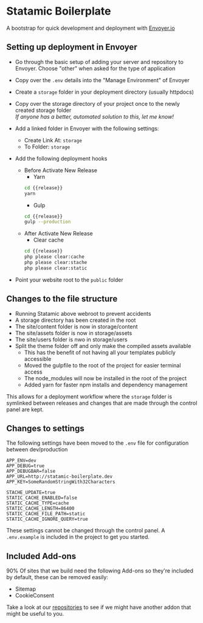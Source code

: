 # Statamic Boilerplate
A bootstrap for quick development and deployment with [Envoyer.io](https://envoyer.io)

## Setting up deployment in Envoyer
- Go through the basic setup of adding your server and repository to Envoyer. Choose "other" when asked for the type of application
- Copy over the `.env` details into the "Manage Environment" of Envoyer
- Create a `storage` folder in your deployment directory (usually httpdocs)
- Copy over the storage directory of your project once to the newly created storage folder  
*If anyone has a better, automated solution to this, let me know!*
- Add a linked folder in Envoyer with the following settings:
    - Create Link At: `storage`
    - To Folder: `storage`
- Add the following deployment hooks
    - Before Activate New Release
        - Yarn
        ```bash
        cd {{release}}
        yarn
        ```
        - Gulp
        ```bash
        cd {{release}}
        gulp --production
        ```
    - After Activate New Release
        - Clear cache
        ```bash
        cd {{release}}
        php please clear:cache  
        php please clear:stache  
        php please clear:static  
        ```

- Point your website root to the `public` folder

## Changes to the file structure
- Running Statamic above webroot to prevent accidents
- A storage directory has been created in the root
- The site/content folder is now in storage/content
- The site/assets folder is now in storage/assets
- The site/users folder is nwo in storage/users
- Split the theme folder off and only make the compiled assets available
    - This has the benefit of not having all your templates publicly accessible
    - Moved the gulpfile to the root of the project for easier terminal access
    - The node_modules will now be installed in the root of the project
    - Added yarn for faster npm installs and dependency management

This allows for a deployment workflow where the `storage` folder is symlinked between releases and changes that are made through the control panel are kept.

## Changes to settings
The following settings have been moved to the `.env` file for configuration between dev/production
```
APP_ENV=dev
APP_DEBUG=true
APP_DEBUGBAR=false
APP_URL=http://statamic-boilerplate.dev
APP_KEY=SomeRandomStringWith32Characters

STACHE_UPDATE=true
STATIC_CACHE_ENABLED=false
STATIC_CACHE_TYPE=cache
STATIC_CACHE_LENGTH=86400
STATIC_CACHE_FILE_PATH=static
STATIC_CACHE_IGNORE_QUERY=true
```
These settings cannot be changed through the control panel. A `.env.example` is included in the project to get you started.

## Included Add-ons
90% Of sites that we build need the following Add-ons so they're included by default, these can be removed easily:
- Sitemap
- CookieConsent

Take a look at our [repositories](https://github.com/marbles) to see if we might have another addon that might be useful to you.

